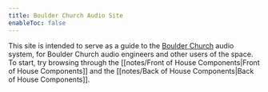 ```yaml
---
title: Boulder Church Audio Site
enableToc: false
---
```


This site is intended to serve as a guide to the [Boulder Church](https://boulder.church) audio system, for Boulder Church audio engineers and other users of the space. To start, try browsing through the [[notes/Front of House Components|Front of House Components]] and the [[notes/Back of House Components|Back of House Components]].